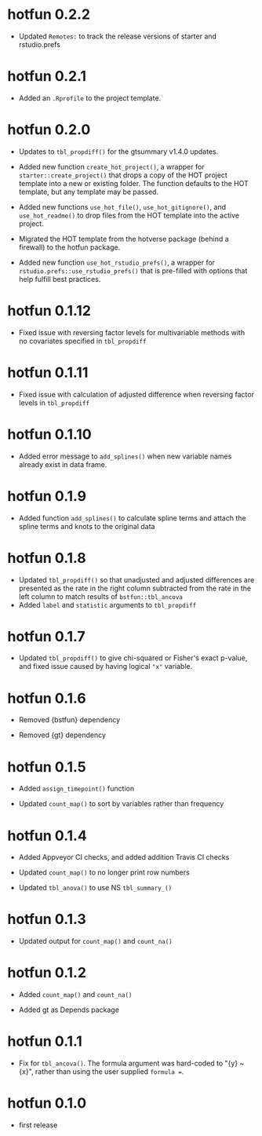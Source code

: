 # hotfun 0.2.2

* Updated `Remotes:` to track the release versions of starter and rstudio.prefs

# hotfun 0.2.1

* Added an `.Rprofile` to the project template.

# hotfun 0.2.0

* Updates to `tbl_propdiff()` for the gtsummary v1.4.0 updates.

* Added new function `create_hot_project()`, a wrapper for `starter::create_project()` that drops a copy of the HOT project template into a new or existing folder. The function defaults to the HOT template, but any template may be passed.

* Added new functions `use_hot_file()`, `use_hot_gitignore()`, and `use_hot_readme()` to drop files from the HOT template into the active project.

* Migrated the HOT template from the hotverse package (behind a firewall) to the hotfun package.

* Added new function `use_hot_rstudio_prefs()`, a wrapper for `rstudio.prefs::use_rstudio_prefs()` that is pre-filled with options that help fulfill best practices.

# hotfun 0.1.12

- Fixed issue with reversing factor levels for multivariable methods with no covariates specified in `tbl_propdiff`

# hotfun 0.1.11

- Fixed issue with calculation of adjusted difference when reversing factor levels in `tbl_propdiff`

# hotfun 0.1.10

- Added error message to `add_splines()` when new variable names already exist in data frame.

# hotfun 0.1.9

- Added function `add_splines()` to calculate spline terms and attach the spline terms and knots to the original data

# hotfun 0.1.8

- Updated `tbl_propdiff()` so that unadjusted and adjusted differences are presented as the rate in the right column subtracted from the rate in the left column to match results of `bstfun::tbl_ancova`
- Added `label` and `statistic` arguments to `tbl_propdiff`

# hotfun 0.1.7

- Updated `tbl_propdiff()` to give chi-squared or Fisher's exact p-value, and fixed issue caused by having logical `"x"` variable.

# hotfun 0.1.6

- Removed {bstfun} dependency 

- Removed {gt} dependency 

# hotfun 0.1.5

- Added `assign_timepoint()` function

- Updated `count_map()` to sort by variables rather than frequency

# hotfun 0.1.4

- Added Appveyor CI checks, and added addition Travis CI checks

- Updated `count_map()` to no longer print row numbers

- Updated `tbl_anova()` to use NS `tbl_summary_()`

# hotfun 0.1.3

- Updated output for `count_map()` and `count_na()`

# hotfun 0.1.2

- Added `count_map()` and `count_na()`

- Added gt as Depends package

# hotfun 0.1.1

- Fix for `tbl_ancova()`. The formula argument was hard-coded to "{y} ~ {x}", rather than using the user supplied `formula =`.

# hotfun 0.1.0

- first release
